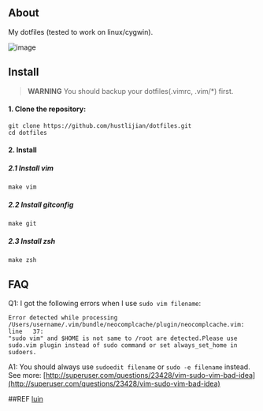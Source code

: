 ## About
My dotfiles (tested to work on linux/cygwin).

![image](https://raw.github.com/hustlijian/dotfiles/master/images/vim.png)

## Install

> **WARNING** You should backup your dotfiles(.vimrc, .vim/*) first.

#### 1. Clone the repository:

    git clone https://github.com/hustlijian/dotfiles.git
    cd dotfiles

#### 2. Install 

##### 2.1 Install vim 

    make vim

##### 2.2 Install gitconfig

    make git

##### 2.3 Install zsh

    make zsh

## FAQ

Q1: I got the following errors when I use `sudo vim filename`:

    Error detected while processing /Users/username/.vim/bundle/neocomplcache/plugin/neocomplcache.vim:
    line   37:
    "sudo vim" and $HOME is not same to /root are detected.Please use sudo.vim plugin instead of sudo command or set always_set_home in sudoers.

A1: You should always use `sudoedit filename` or `sudo -e filename` instead. See more: [http://superuser.com/questions/23428/vim-sudo-vim-bad-idea](http://superuser.com/questions/23428/vim-sudo-vim-bad-idea)

##REF
[luin](https://github.com/luin/dotfiles)

